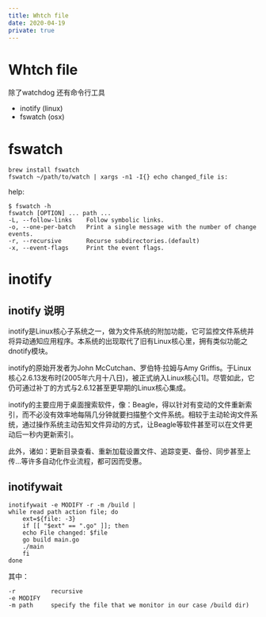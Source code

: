 ```yaml
---
title: Whtch file
date: 2020-04-19
private: true
---
```

# Whtch file
除了watchdog 还有命令行工具
- inotify (linux)
- fswatch (osx)

# fswatch

    brew install fswatch
    fswatch ~/path/to/watch | xargs -n1 -I{} echo changed_file is:

help: 

    $ fswatch -h
    fswatch [OPTION] ... path ...
    -L, --follow-links    Follow symbolic links.
    -o, --one-per-batch   Print a single message with the number of change events.
    -r, --recursive       Recurse subdirectories.(default)
    -x, --event-flags     Print the event flags.


# inotify
## inotify 说明
inotify是Linux核心子系统之一，做为文件系统的附加功能，它可监控文件系统并将异动通知应用程序。本系统的出现取代了旧有Linux核心里，拥有类似功能之dnotify模块。

inotify的原始开发者为John McCutchan、罗伯特·拉姆与Amy Griffis。于Linux核心2.6.13发布时(2005年六月十八日)，被正式纳入Linux核心[1]。尽管如此，它仍可通过补丁的方式与2.6.12甚至更早期的Linux核心集成。

inotify的主要应用于桌面搜索软件，像：Beagle，得以针对有变动的文件重新索引，而不必没有效率地每隔几分钟就要扫描整个文件系统。相较于主动轮询文件系统，通过操作系统主动告知文件异动的方式，让Beagle等软件甚至可以在文件更动后一秒内更新索引。

此外，诸如：更新目录查看、重新加载设置文件、追踪变更、备份、同步甚至上传...等许多自动化作业流程，都可因而受惠。


## inotifywait
    inotifywait -e MODIFY -r -m /build |
    while read path action file; do
        ext=${file: -3}
        if [[ "$ext" == ".go" ]]; then
        echo File changed: $file
        go build main.go
        ./main
        fi
    done

其中：

    -r          recursive
    -e MODIFY 
    -m path     specify the file that we monitor in our case /build dir)